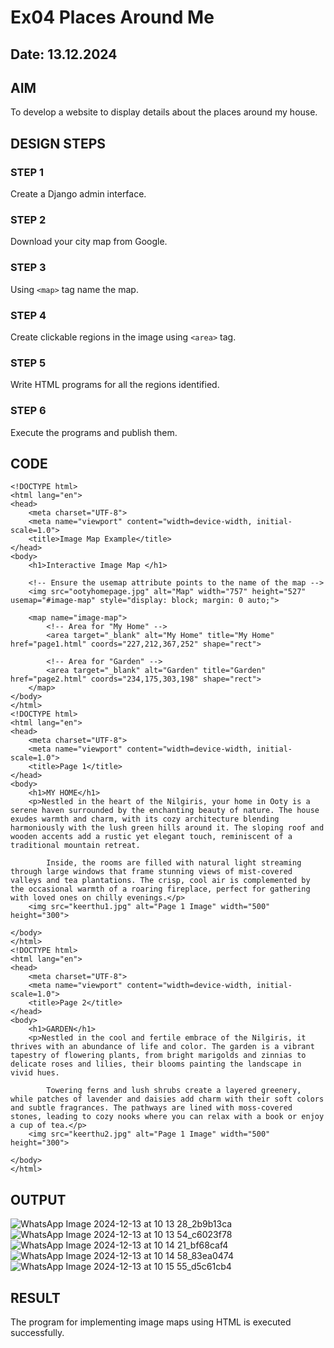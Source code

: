 # Ex04 Places Around Me
## Date: 13.12.2024

## AIM
To develop a website to display details about the places around my house.

## DESIGN STEPS

### STEP 1
Create a Django admin interface.

### STEP 2
Download your city map from Google.

### STEP 3
Using ```<map>``` tag name the map.

### STEP 4
Create clickable regions in the image using ```<area>``` tag.

### STEP 5
Write HTML programs for all the regions identified.

### STEP 6
Execute the programs and publish them.

## CODE
```
<!DOCTYPE html>
<html lang="en">
<head>
    <meta charset="UTF-8">
    <meta name="viewport" content="width=device-width, initial-scale=1.0">
    <title>Image Map Example</title>
</head>
<body>
    <h1>Interactive Image Map </h1>
    
    <!-- Ensure the usemap attribute points to the name of the map -->
    <img src="ootyhomepage.jpg" alt="Map" width="757" height="527" usemap="#image-map" style="display: block; margin: 0 auto;">
    
    <map name="image-map">
        <!-- Area for "My Home" -->
        <area target="_blank" alt="My Home" title="My Home" href="page1.html" coords="227,212,367,252" shape="rect">
        
        <!-- Area for "Garden" -->
        <area target="_blank" alt="Garden" title="Garden" href="page2.html" coords="234,175,303,198" shape="rect">
    </map>
</body>
</html>
<!DOCTYPE html>
<html lang="en">
<head>
    <meta charset="UTF-8">
    <meta name="viewport" content="width=device-width, initial-scale=1.0">
    <title>Page 1</title>
</head>
<body>
    <h1>MY HOME</h1>
    <p>Nestled in the heart of the Nilgiris, your home in Ooty is a serene haven surrounded by the enchanting beauty of nature. The house exudes warmth and charm, with its cozy architecture blending harmoniously with the lush green hills around it. The sloping roof and wooden accents add a rustic yet elegant touch, reminiscent of a traditional mountain retreat.

        Inside, the rooms are filled with natural light streaming through large windows that frame stunning views of mist-covered valleys and tea plantations. The crisp, cool air is complemented by the occasional warmth of a roaring fireplace, perfect for gathering with loved ones on chilly evenings.</p>
    <img src="keerthu1.jpg" alt="Page 1 Image" width="500" height="300">

</body>
</html>
<!DOCTYPE html>
<html lang="en">
<head>
    <meta charset="UTF-8">
    <meta name="viewport" content="width=device-width, initial-scale=1.0">
    <title>Page 2</title>
</head>
<body>
    <h1>GARDEN</h1>
    <p>Nestled in the cool and fertile embrace of the Nilgiris, it thrives with an abundance of life and color. The garden is a vibrant tapestry of flowering plants, from bright marigolds and zinnias to delicate roses and lilies, their blooms painting the landscape in vivid hues.

        Towering ferns and lush shrubs create a layered greenery, while patches of lavender and daisies add charm with their soft colors and subtle fragrances. The pathways are lined with moss-covered stones, leading to cozy nooks where you can relax with a book or enjoy a cup of tea.</p>
    <img src="keerthu2.jpg" alt="Page 1 Image" width="500" height="300">

</body>
</html>
```


## OUTPUT
![WhatsApp Image 2024-12-13 at 10 13 28_2b9b13ca](https://github.com/user-attachments/assets/20fc5d6d-1fb1-42fb-bf3d-0fb3f553bdcc)
![WhatsApp Image 2024-12-13 at 10 13 54_c6023f78](https://github.com/user-attachments/assets/a8fe8dd1-29ad-415a-8f13-72b71641cbdc)
![WhatsApp Image 2024-12-13 at 10 14 21_bf68caf4](https://github.com/user-attachments/assets/53f51da5-1d4c-46cb-9015-454a0756c2b1)
![WhatsApp Image 2024-12-13 at 10 14 58_83ea0474](https://github.com/user-attachments/assets/118a61a2-e38d-466a-8590-7de76490f73c)
![WhatsApp Image 2024-12-13 at 10 15 55_d5c61cb4](https://github.com/user-attachments/assets/14da7820-1ebb-49e1-9606-f54bd17745c8)








## RESULT
The program for implementing image maps using HTML is executed successfully.
